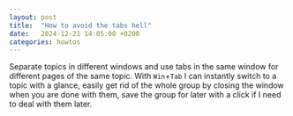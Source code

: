 ```yaml
---
layout: post
title:  "How to avoid the tabs hell"
date:   2024-12-21 14:05:00 +0200
categories: howtos
---
```


Separate topics in different windows and use tabs in the same window for different pages of the same topic. With `Win`+`Tab` I can instantly switch to a topic with a glance, easily get rid of the whole group by closing the window when you are done with them, save the group for later with a click if I need to deal with them later.
